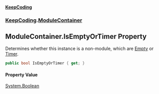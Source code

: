 #### [KeepCoding](index.md 'index')
### [KeepCoding](KeepCoding.md 'KeepCoding').[ModuleContainer](ModuleContainer.md 'KeepCoding.ModuleContainer')
## ModuleContainer.IsEmptyOrTimer Property
Determines whether this instance is a non-module, which are [Empty](ComponentPool.ComponentTypeEnum.md#KeepCoding.ComponentPool.ComponentTypeEnum.Empty 'KeepCoding.ComponentPool.ComponentTypeEnum.Empty') or [Timer](ComponentPool.ComponentTypeEnum.md#KeepCoding.ComponentPool.ComponentTypeEnum.Timer 'KeepCoding.ComponentPool.ComponentTypeEnum.Timer').  
```csharp
public bool IsEmptyOrTimer { get; }
```
#### Property Value
[System.Boolean](https://docs.microsoft.com/en-us/dotnet/api/System.Boolean 'System.Boolean')
